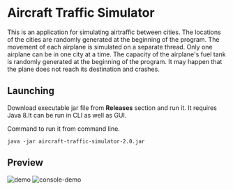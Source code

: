# Aircraft Traffic Simulator

This is an application for simulating airtraffic between cities. The locations of the cities are randomly generated at the beginning of the program. The movement of each airplane is simulated on a separate thread. Only one airplane can be in one city at a time. The capacity of the airplane's fuel tank is randomly generated at the beginning of the program. It may happen that the plane does not reach its destination and crashes.

## Launching


Download executable jar file from **Releases** section and run it. It requires Java 8.It can be run in CLI as well as GUI.

Command to run it from command line.

    java -jar aircraft-traffic-simulator-2.0.jar

## Preview

![demo](https://user-images.githubusercontent.com/29569674/225142206-e28f805b-52f0-4194-97d0-2329ef906ef7.gif)
![console-demo](https://user-images.githubusercontent.com/29569674/225144967-43ea0f7c-856e-43bf-83c1-cf9064a781ce.gif)
